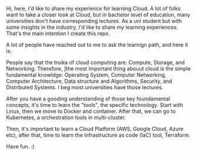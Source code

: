Hi, here, I'd like to share my experience for learning Cloud. A lot of folks want to take a closer look at Cloud, but in bachelor level of education, many universities don't have corresponding lectures. As a uni student but with some insights in the industry, I'd like to share my learning experiences. That's the main intention I create this repo.

A lot of people have reached out to me to ask the learnign path, and here it is:

People say that the troika of cloud computing are: Compute, Storage, and Networking. Therefore, ]the most important thing abouut cloud is the simple fundamental knowldge: Operating System, Computer Networking, Computer Architecture, Data structure and Algorithms, Security, and Distributed Systems.  I beg most universities have those lectures.

After you have a gooding understanding of those key foundamental concepts, it's time to learn the "tools", the specific technology. Start with Linux, then we move to Docker and container. After that, we can go to Kubernetes, a orchestration tools in multi-cluster. 

Then, it's important to learn a Cloud Platform (AWS, Google Cloud, Azure etc), after that, time to learn the Infrastructure as code (IaC) tool, Terraform.

Have fun. :)
